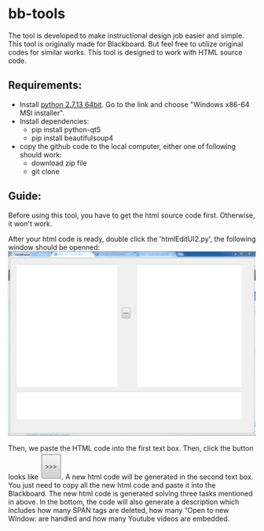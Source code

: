 # bb-tools
The tool is developed to make instructional design job easier and simple.  This tool is originally made for Blackboard. But feel free to utilize original codes for similar works. This tool is designed to work with HTML source code. 
## Requirements:
- Install [python 2.7.13 64bit](https://www.python.org/downloads/release/python-2713/). Go to the link and choose "Windows x86-64 MSI installer".
- Install dependencies:
  * pip install python-qt5
  * pip install beautifulsoup4
- copy the github code to the local computer, either one of following should work:
  * download zip file
  * git clone
## Guide:
Before using this tool, you have to get the html source code first. Otherwise, it won't work.

After your html code is ready, double click the 'htmlEditUI2.py', the following window should be openned:
![alt text](https://github.com/mdalai/bb-tools/blob/master/assets/htmlEdit.PNG "work window")

Then, we paste the HTML code into the first text box. Then, click the button looks like ![alt text](https://github.com/mdalai/bb-tools/blob/master/assets/btn.PNG "submit button"). A new html code will be generated in the second text box. You just need to copy all the new html code and paste it into the Blackboard. The new html code is generated solving three tasks mentioned in above. In the bottom, the code will also generate a description which includes how many SPAN tags are deleted, how many “Open to new Window: are handled and how many Youtube videos are embedded.


